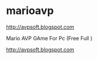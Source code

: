 marioavp
========
http://avpsoft.blogspot.com

Mario AVP GAme For Pc (Free Full )


http://avpsoft.blogspot.com
